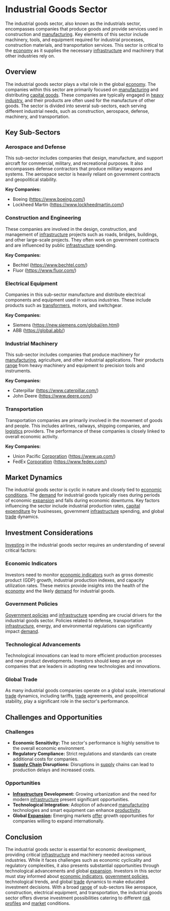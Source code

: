 # Industrial Goods Sector

The industrial goods sector, also known as the industrials sector, encompasses companies that produce goods and provide services used in construction and [manufacturing](../m/manufacturing.md). Key elements of this sector include machinery, tools, and equipment required for industrial processes, construction materials, and transportation services. This sector is critical to the [economy](../e/economy.md) as it supplies the necessary [infrastructure](../i/infrastructure.md) and machinery that other industries rely on.

## Overview

The industrial goods sector plays a vital role in the global [economy](../e/economy.md). The companies within this sector are primarily focused on [manufacturing](../m/manufacturing.md) and distributing [capital goods](../c/capital_goods.md). These companies are typically engaged in [heavy industry](../h/heavy_industry.md), and their products are often used for the manufacture of other goods. The sector is divided into several sub-sectors, each serving different industrial needs, such as construction, aerospace, defense, machinery, and transportation.

## Key Sub-Sectors

### Aerospace and Defense

This sub-sector includes companies that design, manufacture, and support aircraft for commercial, military, and recreational purposes. It also encompasses defense contractors that produce military weapons and systems. The aerospace sector is heavily reliant on government contracts and geopolitical stability.

**Key Companies:**
- Boeing (https://www.boeing.com/)
- Lockheed Martin (https://www.lockheedmartin.com/)

### Construction and Engineering

These companies are involved in the design, construction, and management of [infrastructure](../i/infrastructure.md) projects such as roads, bridges, buildings, and other large-scale projects. They often work on government contracts and are influenced by public [infrastructure](../i/infrastructure.md) spending.

**Key Companies:**
- Bechtel (https://www.bechtel.com/)
- Fluor (https://www.fluor.com/)

### Electrical Equipment

Companies in this sub-sector manufacture and distribute electrical components and equipment used in various industries. These include products such as [transformers](../t/transformers.md), motors, and switchgear.

**Key Companies:**
- Siemens (https://new.siemens.com/global/en.html)
- ABB (https://global.abb/)

### Industrial Machinery

This sub-sector includes companies that produce machinery for [manufacturing](../m/manufacturing.md), agriculture, and other industrial applications. Their products [range](../r/range.md) from heavy machinery and equipment to precision tools and instruments.

**Key Companies:**
- Caterpillar (https://www.caterpillar.com/)
- John Deere (https://www.deere.com/)

### Transportation

Transportation companies are primarily involved in the movement of goods and people. This includes airlines, railways, shipping companies, and [logistics](../l/logistics.md) providers. The performance of these companies is closely linked to overall economic activity.

**Key Companies:**
- Union Pacific [Corporation](../c/corporation.md) (https://www.up.com/)
- FedEx [Corporation](../c/corporation.md) (https://www.fedex.com/)

## Market Dynamics

The industrial goods sector is cyclic in nature and closely tied to [economic conditions](../e/economic_conditions.md). The [demand](../d/demand.md) for industrial goods typically rises during periods of economic [expansion](../e/expansion.md) and falls during economic downturns. Key factors influencing the sector include industrial production rates, [capital expenditure](../c/capital_expenditure.md) by businesses, government [infrastructure](../i/infrastructure.md) spending, and global [trade](../t/trade.md) dynamics.

## Investment Considerations

[Investing](../i/investing.md) in the industrial goods sector requires an understanding of several critical factors:

### Economic Indicators

Investors need to monitor [economic indicators](../e/economic_indicators.md) such as gross domestic product (GDP) growth, industrial production indexes, and capacity utilization rates. These metrics provide insights into the health of the [economy](../e/economy.md) and the likely [demand](../d/demand.md) for industrial goods.

### Government Policies

[Government policies](../g/government_policies_in_trading.md) and [infrastructure](../i/infrastructure.md) spending are crucial drivers for the industrial goods sector. Policies related to defense, transportation [infrastructure](../i/infrastructure.md), energy, and environmental regulations can significantly impact [demand](../d/demand.md).

### Technological Advancements

Technological innovations can lead to more efficient production processes and new product developments. Investors should keep an eye on companies that are leaders in adopting new technologies and innovations.

### Global Trade

As many industrial goods companies operate on a global scale, international [trade](../t/trade.md) dynamics, including tariffs, [trade](../t/trade.md) agreements, and geopolitical stability, play a significant role in the sector's performance.

## Challenges and Opportunities

### Challenges

- **Economic Sensitivity:** The sector's performance is highly sensitive to the overall economic environment.
- **Regulatory Compliance:** Strict regulations and standards can create additional costs for companies.
- **[Supply Chain](../s/supply_chain.md) Disruptions:** Disruptions in [supply](../s/supply.md) chains can lead to production delays and increased costs.

### Opportunities

- **[Infrastructure](../i/infrastructure.md) Development:** Growing urbanization and the need for modern [infrastructure](../i/infrastructure.md) present significant opportunities.
- **Technological Integration:** Adoption of advanced [manufacturing](../m/manufacturing.md) technologies and smart equipment can enhance [productivity](../p/productivity.md).
- **Global [Expansion](../e/expansion.md):** Emerging markets [offer](../o/offer.md) growth opportunities for companies willing to expand internationally.

## Conclusion

The industrial goods sector is essential for economic development, providing critical [infrastructure](../i/infrastructure.md) and machinery needed across various industries. While it faces challenges such as economic cyclicality and regulatory complexities, it also presents substantial opportunities through technological advancements and global [expansion](../e/expansion.md). Investors in this sector must stay informed about [economic indicators](../e/economic_indicators.md), [government policies](../g/government_policies_in_trading.md), technological trends, and global [trade](../t/trade.md) dynamics to make educated investment decisions. With a broad [range](../r/range.md) of sub-sectors like aerospace, construction, electrical equipment, and transportation, the industrial goods sector offers diverse investment possibilities catering to different [risk profiles](../r/risk_profiles.md) and [market](../m/market.md) conditions.